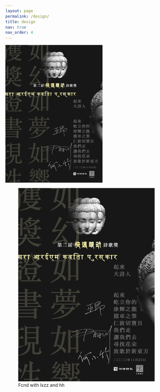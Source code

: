 ```yaml
---
layout: page
permalink: /design/
title: design
nav: true
nav_order: 4
---
```


<img width="60%" max-width="600px" src="/assets/design/fcnd-2.png"/>
<!-- <img width="60%" max-width="600px" src="/assets/design/fcnd-2.png"/>
<img width="60%" max-width="600px" src="/assets/design/fcnd-2.png"/> -->



<figure>
  <img
    src="/assets/design/fcnd-2.png"
    alt=""
  />
  <figcaption>Fcnd with lxzz and hh</figcaption>
</figure>